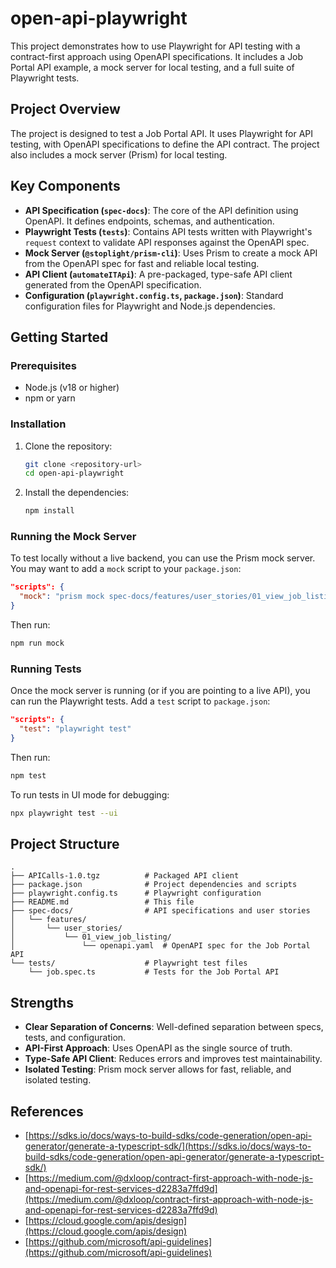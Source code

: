 # open-api-playwright

This project demonstrates how to use Playwright for API testing with a contract-first approach using OpenAPI specifications. It includes a Job Portal API example, a mock server for local testing, and a full suite of Playwright tests.

## Project Overview

The project is designed to test a Job Portal API. It uses Playwright for API testing, with OpenAPI specifications to define the API contract. The project also includes a mock server (Prism) for local testing.

## Key Components

- **API Specification (`spec-docs`)**: The core of the API definition using OpenAPI. It defines endpoints, schemas, and authentication.
- **Playwright Tests (`tests`)**: Contains API tests written with Playwright's `request` context to validate API responses against the OpenAPI spec.
- **Mock Server (`@stoplight/prism-cli`)**: Uses Prism to create a mock API from the OpenAPI spec for fast and reliable local testing.
- **API Client (`automateITApi`)**: A pre-packaged, type-safe API client generated from the OpenAPI specification.
- **Configuration (`playwright.config.ts`, `package.json`)**: Standard configuration files for Playwright and Node.js dependencies.

## Getting Started

### Prerequisites

- Node.js (v18 or higher)
- npm or yarn

### Installation

1.  Clone the repository:
    ```bash
    git clone <repository-url>
    cd open-api-playwright
    ```
2.  Install the dependencies:
    ```bash
    npm install
    ```

### Running the Mock Server

To test locally without a live backend, you can use the Prism mock server. You may want to add a `mock` script to your `package.json`:

```json
"scripts": {
  "mock": "prism mock spec-docs/features/user_stories/01_view_job_listing/openapi.yaml"
}
```

Then run:
```bash
npm run mock
```

### Running Tests

Once the mock server is running (or if you are pointing to a live API), you can run the Playwright tests. Add a `test` script to `package.json`:
```json
"scripts": {
  "test": "playwright test"
}
```

Then run:
```bash
npm test
```

To run tests in UI mode for debugging:
```bash
npx playwright test --ui
```

## Project Structure
```
.
├── APICalls-1.0.tgz          # Packaged API client
├── package.json              # Project dependencies and scripts
├── playwright.config.ts      # Playwright configuration
├── README.md                 # This file
├── spec-docs/                # API specifications and user stories
│   └── features/
│       └── user_stories/
│           └── 01_view_job_listing/
│               └── openapi.yaml  # OpenAPI spec for the Job Portal API
└── tests/                    # Playwright test files
    └── job.spec.ts           # Tests for the Job Portal API
```

## Strengths

- **Clear Separation of Concerns**: Well-defined separation between specs, tests, and configuration.
- **API-First Approach**: Uses OpenAPI as the single source of truth.
- **Type-Safe API Client**: Reduces errors and improves test maintainability.
- **Isolated Testing**: Prism mock server allows for fast, reliable, and isolated testing.

## References

- [https://sdks.io/docs/ways-to-build-sdks/code-generation/open-api-generator/generate-a-typescript-sdk/](https://sdks.io/docs/ways-to-build-sdks/code-generation/open-api-generator/generate-a-typescript-sdk/)
- [https://medium.com/@dxloop/contract-first-approach-with-node-js-and-openapi-for-rest-services-d2283a7ffd9d](https://medium.com/@dxloop/contract-first-approach-with-node-js-and-openapi-for-rest-services-d2283a7ffd9d)
- [https://cloud.google.com/apis/design](https://cloud.google.com/apis/design)
- [https://github.com/microsoft/api-guidelines](https://github.com/microsoft/api-guidelines)
